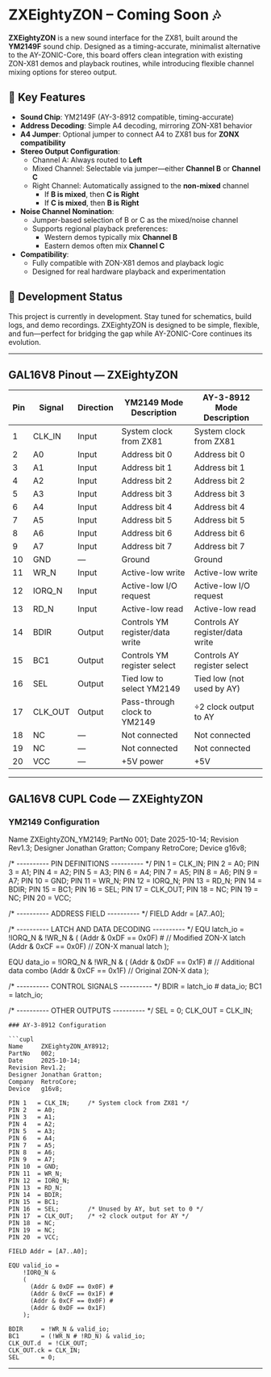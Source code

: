 # ZXEightyZON – Coming Soon 🎶

**ZXEightyZON** is a new sound interface for the ZX81, built around the **YM2149F** sound chip. Designed as a timing-accurate, minimalist alternative to the AY-ZONIC-Core, this board offers clean integration with existing ZON-X81 demos and playback routines, while introducing flexible channel mixing options for stereo output.

## 🔧 Key Features

- **Sound Chip**: YM2149F (AY-3-8912 compatible, timing-accurate)
- **Address Decoding**: Simple A4 decoding, mirroring ZON-X81 behavior
- **A4 Jumper**: Optional jumper to connect A4 to ZX81 bus for **ZONX compatibility**
- **Stereo Output Configuration**:
  - Channel A: Always routed to **Left**
  - Mixed Channel: Selectable via jumper—either **Channel B** or **Channel C**
  - Right Channel: Automatically assigned to the **non-mixed** channel
    - If **B is mixed**, then **C is Right**
    - If **C is mixed**, then **B is Right**
- **Noise Channel Nomination**:
  - Jumper-based selection of B or C as the mixed/noise channel
  - Supports regional playback preferences:
    - Western demos typically mix **Channel B**
    - Eastern demos often mix **Channel C**
- **Compatibility**:
  - Fully compatible with ZON-X81 demos and playback logic
  - Designed for real hardware playback and experimentation

## 🧪 Development Status

This project is currently in development. Stay tuned for schematics, build logs, and demo recordings. ZXEightyZON is designed to be simple, flexible, and fun—perfect for bridging the gap while AY-ZONIC-Core continues its evolution.

---
## GAL16V8 Pinout — ZXEightyZON

| Pin | Signal   | Direction | YM2149 Mode Description             | AY-3-8912 Mode Description         |
|-----|----------|-----------|-------------------------------------|------------------------------------|
| 1   | CLK_IN   | Input     | System clock from ZX81              | System clock from ZX81             |
| 2   | A0       | Input     | Address bit 0                       | Address bit 0                      |
| 3   | A1       | Input     | Address bit 1                       | Address bit 1                      |
| 4   | A2       | Input     | Address bit 2                       | Address bit 2                      |
| 5   | A3       | Input     | Address bit 3                       | Address bit 3                      |
| 6   | A4       | Input     | Address bit 4                       | Address bit 4                      |
| 7   | A5       | Input     | Address bit 5                       | Address bit 5                      |
| 8   | A6       | Input     | Address bit 6                       | Address bit 6                      |
| 9   | A7       | Input     | Address bit 7                       | Address bit 7                      |
| 10  | GND      | —         | Ground                              | Ground                             |
| 11  | WR_N     | Input     | Active-low write                    | Active-low write                   |
| 12  | IORQ_N   | Input     | Active-low I/O request              | Active-low I/O request             |
| 13  | RD_N     | Input     | Active-low read                     | Active-low read                    |
| 14  | BDIR     | Output    | Controls YM register/data write     | Controls AY register/data write    |
| 15  | BC1      | Output    | Controls YM register select         | Controls AY register select        |
| 16  | SEL      | Output    | Tied low to select YM2149           | Tied low (not used by AY)          |
| 17  | CLK_OUT  | Output    | Pass-through clock to YM2149        | ÷2 clock output to AY              |
| 18  | NC       | —         | Not connected                       | Not connected                      |
| 19  | NC       | —         | Not connected                       | Not connected                      |
| 20  | VCC      | —         | +5V power                           | +5V 

---
## GAL16V8 CUPL Code — ZXEightyZON

### YM2149 Configuration
Name     ZXEightyZON_YM2149;
PartNo   001;
Date     2025-10-14;
Revision Rev1.3;
Designer Jonathan Gratton;
Company  RetroCore;
Device   g16v8;

/* ---------- PIN DEFINITIONS ---------- */
PIN 1   = CLK_IN;
PIN 2   = A0;
PIN 3   = A1;
PIN 4   = A2;
PIN 5   = A3;
PIN 6   = A4;
PIN 7   = A5;
PIN 8   = A6;
PIN 9   = A7;
PIN 10  = GND;
PIN 11  = WR_N;
PIN 12  = IORQ_N;
PIN 13  = RD_N;
PIN 14  = BDIR;
PIN 15  = BC1;
PIN 16  = SEL;
PIN 17  = CLK_OUT;
PIN 18  = NC;
PIN 19  = NC;
PIN 20  = VCC;

/* ---------- ADDRESS FIELD ---------- */
FIELD Addr = [A7..A0];

/* ---------- LATCH AND DATA DECODING ---------- */
EQU latch_io =
    !IORQ_N & !WR_N & (
      (Addr & 0xDF == 0x0F) #  // Modified ZON-X latch
      (Addr & 0xCF == 0x0F)    // ZON-X manual latch
    );

EQU data_io =
    !IORQ_N & !WR_N & (
      (Addr & 0xDF == 0x1F) #  // Additional data combo
      (Addr & 0xCF == 0x1F)    // Original ZON-X data
    );

/* ---------- CONTROL SIGNALS ---------- */
BDIR = latch_io # data_io;
BC1  = latch_io;

/* ---------- OTHER OUTPUTS ---------- */
SEL      = 0;
CLK_OUT  = CLK_IN;

```
### AY-3-8912 Configuration 

```cupl
Name     ZXEightyZON_AY8912;
PartNo   002;
Date     2025-10-14;
Revision Rev1.2;
Designer Jonathan Gratton;
Company  RetroCore;
Device   g16v8;

PIN 1   = CLK_IN;     /* System clock from ZX81 */
PIN 2   = A0;
PIN 3   = A1;
PIN 4   = A2;
PIN 5   = A3;
PIN 6   = A4;
PIN 7   = A5;
PIN 8   = A6;
PIN 9   = A7;
PIN 10  = GND;
PIN 11  = WR_N;
PIN 12  = IORQ_N;
PIN 13  = RD_N;
PIN 14  = BDIR;
PIN 15  = BC1;
PIN 16  = SEL;        /* Unused by AY, but set to 0 */
PIN 17  = CLK_OUT;    /* ÷2 clock output for AY */
PIN 18  = NC;
PIN 19  = NC;
PIN 20  = VCC;

FIELD Addr = [A7..A0];

EQU valid_io =
    !IORQ_N &
    (
      (Addr & 0xDF == 0x0F) #
      (Addr & 0xCF == 0x1F) #
      (Addr & 0xCF == 0x0F) #
      (Addr & 0xDF == 0x1F)
    );

BDIR     = !WR_N & valid_io;
BC1      = (!WR_N # !RD_N) & valid_io;
CLK_OUT.d  = !CLK_OUT;
CLK_OUT.ck = CLK_IN;
SEL      = 0;
```
---
